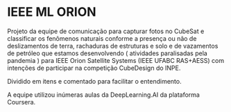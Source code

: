 # IEEE ML ORION
 Projeto da equipe de comunicação para capturar fotos no CubeSat  e classificar os fenômenos naturais conforme a presença ou não de deslizamentos de terra, rachaduras de estruturas e solo e de vazamentos de petróleo que estamos desenvolvendo ( atividades paralisadas pela pandemia ) para IEEE Orion Satellite Systems (IEEE UFABC RAS+AESS) com intenções de participar na competição CubeDesign do INPE.

Dividido em itens e comentado para facilitar o entendimento.

A equipe utilizou inúmeras aulas da DeepLearning.AI da plataforma Coursera.
